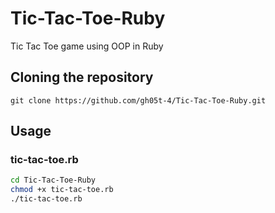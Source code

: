 # Tic-Tac-Toe-Ruby
Tic Tac Toe game using OOP in Ruby

## Cloning the repository

`git clone https://github.com/gh05t-4/Tic-Tac-Toe-Ruby.git`

## Usage

### tic-tac-toe.rb
```bash
cd Tic-Tac-Toe-Ruby
chmod +x tic-tac-toe.rb
./tic-tac-toe.rb 
```
